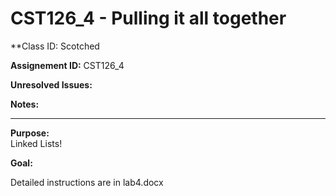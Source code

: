 # CST126_4 - Pulling it all together

**Class ID: Scotched

**Assignement ID:** CST126_4

**Unresolved Issues:**

**Notes:**


---

**Purpose:**  
	Linked Lists!
	

**Goal:**

  Detailed instructions are in lab4.docx